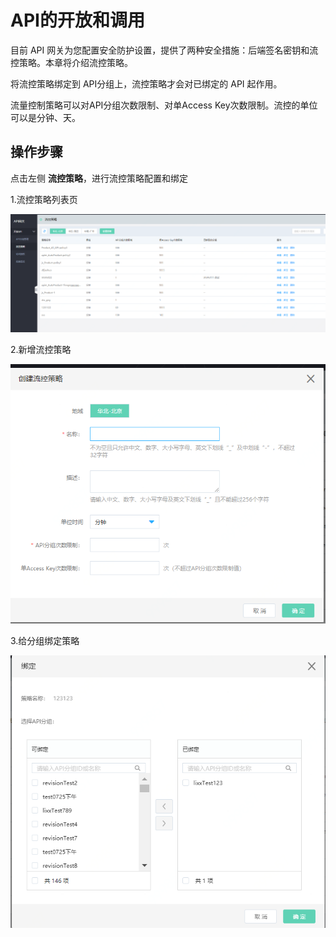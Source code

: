 # API的开放和调用

目前 API 网关为您配置安全防护设置，提供了两种安全措施：后端签名密钥和流控策略。本章将介绍流控策略。

将流控策略绑定到 API分组上，流控策略才会对已绑定的 API 起作用。

流量控制策略可以对API分组次数限制、对单Access Key次数限制。流控的单位可以是分钟、天。

## 操作步骤
点击左侧 **流控策略**，进行流控策略配置和绑定

1.流控策略列表页

![流控策略列表页](https://github.com/jdcloudcom/cn/blob/edit/image/Internet-Middleware/API-Gateway/lkcl-list.png)


2.新增流控策略

![新增策略](https://github.com/jdcloudcom/cn/blob/edit/image/Internet-Middleware/API-Gateway/lkcl-add.png)


3.给分组绑定策略

![绑定策略](https://github.com/jdcloudcom/cn/blob/edit/image/Internet-Middleware/API-Gateway/lkcl-bd.png)



